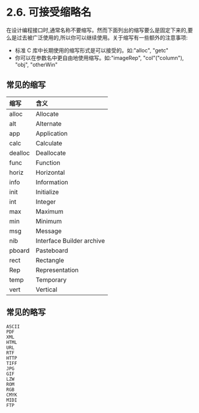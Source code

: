 # 2.6. 可接受缩略名

在设计编程接口时,通常名称不要缩写。然而下面列出的缩写要么是固定下来的,要么是过去被广泛使用的,所以你可以继续使用。关于缩写有一些额外的注意事项:

* 标准 C 库中长期使用的缩写形式是可以接受的。如:"alloc", "getc"
* 你可以在参数名中更自由地使用缩写。如:"imageRep", "col"\("column"\), "obj", "otherWin"

## **常见的缩写**

| **缩写** | **含义** |
| :--- | :--- |
| alloc | Allocate |
| alt | Alternate |
| app | Application |
| calc | Calculate |
| dealloc | Deallocate |
| func | Function |
| horiz | Horizontal |
| info | Information |
| init | Initialize |
| int | Integer |
| max | Maximum |
| min | Minimum |
| msg | Message |
| nib | Interface Builder archive |
| pboard | Pasteboard |
| rect | Rectangle |
| Rep | Representation |
| temp | Temporary |
| vert | Vertical |

## **常见的略写**

```text
ASCII
PDF
XML
HTML
URL
RTF
HTTP
TIFF
JPG
GIF
LZW
ROM
RGB
CMYK
MIDI
FTP
```

